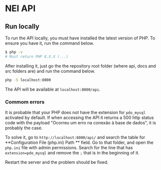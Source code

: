 # NEI API



## Run locally 

To run the API locally, you must have installed the latest version of PHP. To ensure you have it, run the command below.

```bash
$ php -v
# Must return PHP 8.X.X (...)
```

After installing it, just go the the repository root folder (where api, docs and src folders are) and run the command below.

```bash
php -S localhost:8000
```

The API will be available at `localhost:8000/api`.



### Commom errors

It is probable that your PHP does not have the extension for `pdo_mysql` activated by default. If when accessing the API it returns a 500 http status code with the payload "Ocorreu um erro na conexão à base de dados", it is probably the case.

To solve it, go to `http://localhost:8000/api/` and search the table for **Configuration File (php.ini) Path ** field. Go to that folder, and open the `php.ini` file with admin permissions. Search for the line that has `extension=pdo_mysql` and remove the `;` that is in the beginning of it.

Restart the server and the problem should be fixed.